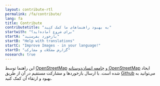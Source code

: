 ```yaml
---
layout: contribute-rtl
permalink: /fa/contribute/
lang: fa
title: Contribute
contributetitle: "به بهبود راهنماهای ما کمک کنید"
startwith: "برای شروع آماده‌اید؟"
startA: "بازخورد بفرستید"
startB: "Help with translations"
startC: "Improve Images - in your language!"
startD: "گزارش مشکلات و مشارکت"
nosearch: true
---
```

این راهنما توسط  [OpenStreetMap](https://www.openstreetmap.org/) و [جامعه انسان‌دوستانه OpenStreetMap](https://www.hotosm.org/) ایجاد شده است. با ارسال بازخوردها و مشارکت مستقیم در آن از طریق [Github](http://github.com/hotosm/learnosm) می‌توانید به بهبود و ارتقاء آن کمک کنید.

